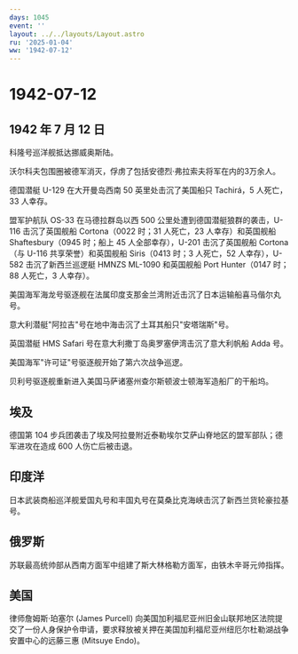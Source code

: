 ```yaml
---
days: 1045
event: ''
layout: ../../layouts/Layout.astro
ru: '2025-01-04'
ww: '1942-07-12'
---
```


# 1942-07-12

## 1942 年 7 月 12 日

科隆号巡洋舰抵达挪威奥斯陆。

沃尔科夫包围圈被德军消灭，俘虏了包括安德烈·弗拉索夫将军在内的3万余人。

德国潜艇 U-129 在大开曼岛西南 50 英里处击沉了美国船只 Tachirá，5
人死亡，33 人幸存。

盟军护航队 OS-33 在马德拉群岛以西 500
公里处遭到德国潜艇狼群的袭击，U-116 击沉了英国舰船 Cortona（0022 时；31
人死亡，23 人幸存）和英国舰船 Shaftesbury（0945 时；船上 45
人全部幸存），U-201 击沉了英国舰船 Cortona（与 U-116
共享荣誉）和英国舰船 Siris（0413 时；3 人死亡，52 人幸存），U-582
击沉了新西兰巡逻艇 HMNZS ML-1090 和英国舰船 Port Hunter（0147 时；88
人死亡，3 人幸存）。

美国海军海龙号驱逐舰在法属印度支那金兰湾附近击沉了日本运输船喜马偕尔丸号。

意大利潜艇"阿拉吉"号在地中海击沉了土耳其船只"安塔瑞斯"号。

英国潜艇 HMS Safari 号在意大利撒丁岛奥罗塞伊湾击沉了意大利帆船 Adda 号。

美国海军"许可证"号驱逐舰开始了第六次战争巡逻。

贝利号驱逐舰重新进入美国马萨诸塞州查尔斯顿波士顿海军造船厂的干船坞。

## 埃及

德国第 104
步兵团袭击了埃及阿拉曼附近泰勒埃尔艾萨山脊地区的盟军部队；德军进攻在造成
600 人伤亡后被击退。

## 印度洋

日本武装商船巡洋舰爱国丸号和丰国丸号在莫桑比克海峡击沉了新西兰货轮豪拉基号。

## 俄罗斯

苏联最高统帅部从西南方面军中组建了斯大林格勒方面军，由铁木辛哥元帅指挥。

## 美国

律师詹姆斯·珀塞尔 (James Purcell)
向美国加利福尼亚州旧金山联邦地区法院提交了一份人身保护令申请，要求释放被关押在美国加利福尼亚州纽厄尔杜勒湖战争安置中心的远藤三惠
(Mitsuye Endo)。